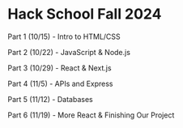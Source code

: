 # Hack School Fall 2024

Part 1 (10/15) - Intro to HTML/CSS

Part 2 (10/22) - JavaScript & Node.js

Part 3 (10/29) - React & Next.js

Part 4 (11/5) - APIs and Express

Part 5 (11/12) - Databases

Part 6 (11/19) - More React & Finishing Our Project
